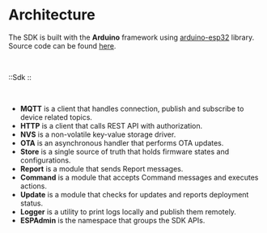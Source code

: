 # Architecture

The SDK is built with the **Arduino** framework using [arduino-esp32](https://github.com/espressif/arduino-esp32) library. Source code can be found [here](https://github.com/esp-admin/sdk).

<br>

::Sdk
::

<br>

- **MQTT** is a client that handles connection, publish and subscribe to device related topics.
- **HTTP** is a client that calls REST API with authorization.
- **NVS** is a non-volatile key-value storage driver.
- **OTA** is an asynchronous handler that performs OTA updates.
- **Store** is a single source of truth that holds firmware states and configurations.
- **Report** is a module that sends Report messages.
- **Command** is a module that accepts Command messages and executes actions.
- **Update** is a module that checks for updates and reports deployment status.
- **Logger** is a utility to print logs locally and publish them remotely.
- **ESPAdmin** is the namespace that groups the SDK APIs.
